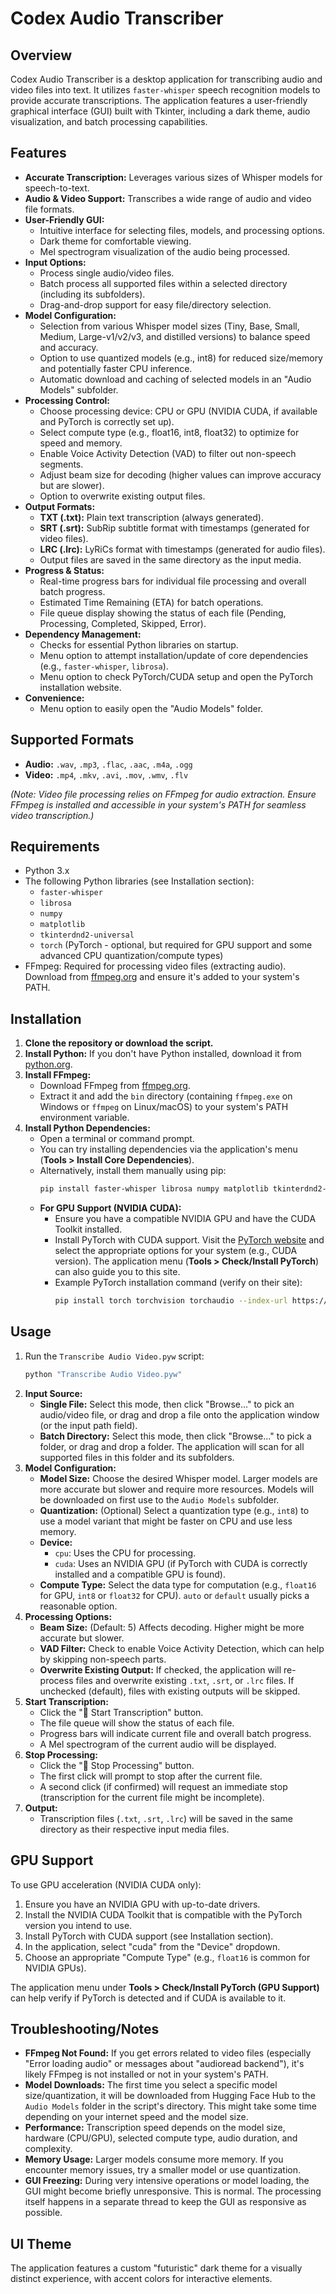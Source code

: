 # Codex Audio Transcriber

## Overview
Codex Audio Transcriber is a desktop application for transcribing audio and video files into text. It utilizes `faster-whisper` speech recognition models to provide accurate transcriptions. The application features a user-friendly graphical interface (GUI) built with Tkinter, including a dark theme, audio visualization, and batch processing capabilities.

## Features
*   **Accurate Transcription:** Leverages various sizes of Whisper models for speech-to-text.
*   **Audio & Video Support:** Transcribes a wide range of audio and video file formats.
*   **User-Friendly GUI:**
    *   Intuitive interface for selecting files, models, and processing options.
    *   Dark theme for comfortable viewing.
    *   Mel spectrogram visualization of the audio being processed.
*   **Input Options:**
    *   Process single audio/video files.
    *   Batch process all supported files within a selected directory (including its subfolders).
    *   Drag-and-drop support for easy file/directory selection.
*   **Model Configuration:**
    *   Selection from various Whisper model sizes (Tiny, Base, Small, Medium, Large-v1/v2/v3, and distilled versions) to balance speed and accuracy.
    *   Option to use quantized models (e.g., int8) for reduced size/memory and potentially faster CPU inference.
    *   Automatic download and caching of selected models in an "Audio Models" subfolder.
*   **Processing Control:**
    *   Choose processing device: CPU or GPU (NVIDIA CUDA, if available and PyTorch is correctly set up).
    *   Select compute type (e.g., float16, int8, float32) to optimize for speed and memory.
    *   Enable Voice Activity Detection (VAD) to filter out non-speech segments.
    *   Adjust beam size for decoding (higher values can improve accuracy but are slower).
    *   Option to overwrite existing output files.
*   **Output Formats:**
    *   **TXT (.txt):** Plain text transcription (always generated).
    *   **SRT (.srt):** SubRip subtitle format with timestamps (generated for video files).
    *   **LRC (.lrc):** LyRiCs format with timestamps (generated for audio files).
    *   Output files are saved in the same directory as the input media.
*   **Progress & Status:**
    *   Real-time progress bars for individual file processing and overall batch progress.
    *   Estimated Time Remaining (ETA) for batch operations.
    *   File queue display showing the status of each file (Pending, Processing, Completed, Skipped, Error).
*   **Dependency Management:**
    *   Checks for essential Python libraries on startup.
    *   Menu option to attempt installation/update of core dependencies (e.g., `faster-whisper`, `librosa`).
    *   Menu option to check PyTorch/CUDA setup and open the PyTorch installation website.
*   **Convenience:**
    *   Menu option to easily open the "Audio Models" folder.

## Supported Formats
*   **Audio:** `.wav`, `.mp3`, `.flac`, `.aac`, `.m4a`, `.ogg`
*   **Video:** `.mp4`, `.mkv`, `.avi`, `.mov`, `.wmv`, `.flv`

*(Note: Video file processing relies on FFmpeg for audio extraction. Ensure FFmpeg is installed and accessible in your system's PATH for seamless video transcription.)*

## Requirements
*   Python 3.x
*   The following Python libraries (see Installation section):
    *   `faster-whisper`
    *   `librosa`
    *   `numpy`
    *   `matplotlib`
    *   `tkinterdnd2-universal`
    *   `torch` (PyTorch - optional, but required for GPU support and some advanced CPU quantization/compute types)
*   FFmpeg: Required for processing video files (extracting audio). Download from [ffmpeg.org](https://ffmpeg.org/download.html) and ensure it's added to your system's PATH.

## Installation
1.  **Clone the repository or download the script.**
2.  **Install Python:** If you don't have Python installed, download it from [python.org](https.python.org).
3.  **Install FFmpeg:**
    *   Download FFmpeg from [ffmpeg.org](https://ffmpeg.org/download.html).
    *   Extract it and add the `bin` directory (containing `ffmpeg.exe` on Windows or `ffmpeg` on Linux/macOS) to your system's PATH environment variable.
4.  **Install Python Dependencies:**
    *   Open a terminal or command prompt.
    *   You can try installing dependencies via the application's menu (**Tools > Install Core Dependencies**).
    *   Alternatively, install them manually using pip:
        ```bash
        pip install faster-whisper librosa numpy matplotlib tkinterdnd2-universal
        ```
    *   **For GPU Support (NVIDIA CUDA):**
        *   Ensure you have a compatible NVIDIA GPU and have the CUDA Toolkit installed.
        *   Install PyTorch with CUDA support. Visit the [PyTorch website](https://pytorch.org/get-started/locally/) and select the appropriate options for your system (e.g., CUDA version). The application menu (**Tools > Check/Install PyTorch**) can also guide you to this site.
        *   Example PyTorch installation command (verify on their site):
            ```bash
            pip install torch torchvision torchaudio --index-url https://download.pytorch.org/whl/cuXXX # Replace cuXXX with your CUDA version, e.g., cu118 or cu121
            ```

## Usage
1.  Run the `Transcribe Audio Video.pyw` script:
    ```bash
    python "Transcribe Audio Video.pyw"
    ```
2.  **Input Source:**
    *   **Single File:** Select this mode, then click "Browse..." to pick an audio/video file, or drag and drop a file onto the application window (or the input path field).
    *   **Batch Directory:** Select this mode, then click "Browse..." to pick a folder, or drag and drop a folder. The application will scan for all supported files in this folder and its subfolders.
3.  **Model Configuration:**
    *   **Model Size:** Choose the desired Whisper model. Larger models are more accurate but slower and require more resources. Models will be downloaded on first use to the `Audio Models` subfolder.
    *   **Quantization:** (Optional) Select a quantization type (e.g., `int8`) to use a model variant that might be faster on CPU and use less memory.
    *   **Device:**
        *   `cpu`: Uses the CPU for processing.
        *   `cuda`: Uses an NVIDIA GPU (if PyTorch with CUDA is correctly installed and a compatible GPU is found).
    *   **Compute Type:** Select the data type for computation (e.g., `float16` for GPU, `int8` or `float32` for CPU). `auto` or `default` usually picks a reasonable option.
4.  **Processing Options:**
    *   **Beam Size:** (Default: 5) Affects decoding. Higher might be more accurate but slower.
    *   **VAD Filter:** Check to enable Voice Activity Detection, which can help by skipping non-speech parts.
    *   **Overwrite Existing Output:** If checked, the application will re-process files and overwrite existing `.txt`, `.srt`, or `.lrc` files. If unchecked (default), files with existing outputs will be skipped.
5.  **Start Transcription:**
    *   Click the "🚀 Start Transcription" button.
    *   The file queue will show the status of each file.
    *   Progress bars will indicate current file and overall batch progress.
    *   A Mel spectrogram of the current audio will be displayed.
6.  **Stop Processing:**
    *   Click the "🛑 Stop Processing" button.
    *   The first click will prompt to stop after the current file.
    *   A second click (if confirmed) will request an immediate stop (transcription for the current file might be incomplete).
7.  **Output:**
    *   Transcription files (`.txt`, `.srt`, `.lrc`) will be saved in the same directory as their respective input media files.

## GPU Support
To use GPU acceleration (NVIDIA CUDA only):
1.  Ensure you have an NVIDIA GPU with up-to-date drivers.
2.  Install the NVIDIA CUDA Toolkit that is compatible with the PyTorch version you intend to use.
3.  Install PyTorch with CUDA support (see Installation section).
4.  In the application, select "cuda" from the "Device" dropdown.
5.  Choose an appropriate "Compute Type" (e.g., `float16` is common for NVIDIA GPUs).

The application menu under **Tools > Check/Install PyTorch (GPU Support)** can help verify if PyTorch is detected and if CUDA is available to it.

## Troubleshooting/Notes
*   **FFmpeg Not Found:** If you get errors related to video files (especially "Error loading audio" or messages about "audioread backend"), it's likely FFmpeg is not installed or not in your system's PATH.
*   **Model Downloads:** The first time you select a specific model size/quantization, it will be downloaded from Hugging Face Hub to the `Audio Models` folder in the script's directory. This might take some time depending on your internet speed and the model size.
*   **Performance:** Transcription speed depends on the model size, hardware (CPU/GPU), selected compute type, audio duration, and complexity.
*   **Memory Usage:** Larger models consume more memory. If you encounter memory issues, try a smaller model or use quantization.
*   **GUI Freezing:** During very intensive operations or model loading, the GUI might become briefly unresponsive. This is normal. The processing itself happens in a separate thread to keep the GUI as responsive as possible.

## UI Theme
The application features a custom "futuristic" dark theme for a visually distinct experience, with accent colors for interactive elements.
